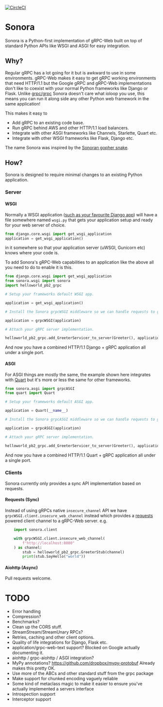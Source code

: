 [![CircleCI](https://circleci.com/gh/public/grpcWSGI.svg?style=svg)](https://circleci.com/gh/public/grpcWSGI)

# Sonora

Sonora is a Python-first implementation of gRPC-Web built on top of standard Python APIs like WSGI and ASGI for easy integration.

## Why?

Regular gRPC has a lot going for it but is awkward to use in some environments. gRPC-Web makes it easy to get gRPC working
environments that need HTTP/1.1 but the Google gRPC and gRPC-Web implementations don't like to coexist with your normal Python
frameworks like Django or Flask. Unlike [grpc/grpc](https://github.com/grpc/grpc) Sonora doesn't care what ioloop you use, this
means you can run it along side any other Python web framework in the same application!

This makes it easy to

- Add gRPC to an existing code base.
- Run gRPC behind AWS and other HTTP/1.1 load balancers.
- Integrate with other ASGI frameworks like Channels, Starlette, Quart etc.
- Integrate with other WSGI frameworks like Flask, Django etc.

The name Sonora was inspired by the [Sonoran gopher snake](https://en.wikipedia.org/wiki/Pituophis_catenifer_affinis).

## How?

Sonora is designed to require minimal changes to an existing Python application.

### Server

#### WSGI

Normally a WSGI application ([such as your favourite Django app](https://docs.djangoproject.com/en/2.2/howto/deployment/wsgi/)) will have a file somewhere named `wsgi.py`
that gets your application setup and ready for your web server of choice.

```python
from django.core.wsgi import get_wsgi_application
application = get_wsgi_application()
```

in it somewhere so that your application server (uWSGI, Gunicorn etc) knows where your code is.

To add Sonora's gRPC-Web capabilities to an application like the above all you need to do to enable it is this.

```python
from django.core.wsgi import get_wsgi_application
from sonora.wsgi import sonora
import helloworld_pb2_grpc

# Setup your frameworks default WSGI app.

application = get_wsgi_application()

# Install the Sonora grpcWSGI middleware so we can handle requests to gRPC's paths.

application = grpcWSGI(application)

# Attach your gRPC server implementation.

helloworld_pb2_grpc.add_GreeterServicer_to_server(Greeter(), application)
```

And now you have a combined HTTP/1.1 Django + gRPC application all under a single port.

#### ASGI

For ASGI things are mostly the same, the example shown here integrates with [Quart](https://github.com/pgjones/quart) but it's more or less the same for other frameworks.

```python
from sonora.asgi import grpcASGI
from quart import Quart

# Setup your frameworks default ASGI app.

application = Quart(__name__)

# Install the Sonora grpcASGI middleware so we can handle requests to gRPC's paths.

application = grpcASGI(application)

# Attach your gRPC server implementation.

helloworld_pb2_grpc.add_GreeterServicer_to_server(Greeter(), application)
```

And now you have a combined HTTP/1.1 Quart + gRPC application all under a single port.

### Clients

Sonora currently only provides a sync API implementation based on requests.

#### Requests (Sync)

Instead of using gRPCs native `insecure_channel` API we have `grpcWSGI.client.insecure_web_channel` instead which provides a [requests](https://github.com/kennethreitz/requests) powered client channel to a gRPC-Web server. e.g.

```python
    import sonora.client

    with grpcWSGI.client.insecure_web_channel(
        f"http://localhost:8080"
    ) as channel:
        stub = helloworld_pb2_grpc.GreeterStub(channel)
        print(stub.SayHello("world"))
```

#### Aiohttp (Async)

Pull requests welcome.

# TODO

- Error handling
- Compression?
- Benchmarks?
- Clean up the CORS stuff.
- StreamStream/StreamUnary RPCs?
- Retries, caching and other client options.
- Quality of life integrations for Django, Flask etc.
- application/grpc-web-text support? Blocked on Google actually documenting it.
- aiohttp / grpc-aiohttp / ASGI integration?
- MyPy annotations? https://github.com/dropbox/mypy-protobuf Already makes this pretty OK.
- Use more of the ABCs and other standard stuff from the grpc package
- Make support for chunked encoding vaguely reliable
- Some kind of metaclass magic to make it easier to ensure you've actually implemented a servers interface
- Introspection support
- Interceptor support

